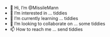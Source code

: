 - 👋 Hi, I’m @MissileMann
- 👀 I’m interested in ... tiddies
- 🌱 I’m currently learning ... tiddies
- 💞️ I’m looking to collaborate on ... some tiddies
- 📫 How to reach me ... send tiddies

<!---
MissileMann/MissileMann is a ✨ special ✨ repository because its `README.md` (this file) appears on your GitHub profile.
You can click the Preview link to take a look at your changes.
--->
